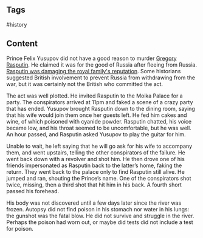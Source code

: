 ---
---

## Tags

#history

## Content

Prince Felix Yusupov did not have a good reason to murder [Gregory Rasputin](Gregory-Rasputin). He claimed it was for the good of Russia after fleeing from Russia. [Rasputin was damaging the royal family's reputation](Relationship-Between-Rasputin-And-The-Royal-Family). Some historians suggested British involvement to prevent Russia from withdrawing from the war, but it was certainly not the British who committed the act.

The act was well plotted. He invited Rasputin to the Moika Palace for a party. The conspirators arrived at 11pm and faked a scene of a crazy party that has ended. Yusupov brought Rasputin down to the dining room, saying that his wife would join them once her guests left. He fed him cakes and wine, of which poisoned with cyanide powder. Rasputin chatted, his voice became low, and his throat seemed to be uncomfortable, but he was well. An hour passed, and Rasputin asked Yusupov to play the guitar for him.

Unable to wait, he left saying that he will go ask for his wife to accompany them, and went upstairs, telling the other conspirators of the failure. He went back down with a revolver and shot him. He then drove one of his friends impersonated as Rasputin back to the latter’s home, faking the return. They went back to the palace only to find Rasputin still alive. He jumped and ran, shouting the Prince’s name. One of the conspirators shot twice, missing, then a third shot that hit him in his back. A fourth short passed his forehead.

His body was not discovered until a few days later since the river was frozen. Autopsy did not find poison in his stomach nor water in his lungs: the gunshot was the fatal blow. He did not survive and struggle in the river. Perhaps the poison had worn out, or maybe did tests did not include a test for poison.

